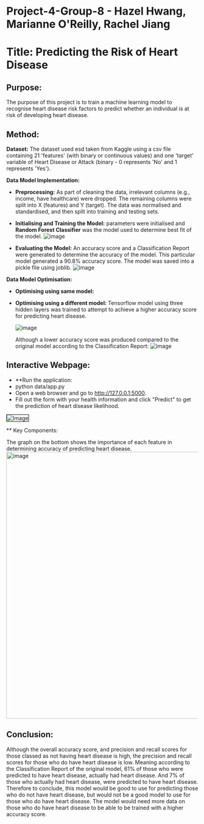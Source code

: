 # Project-4-Group-8 - Hazel Hwang, Marianne O'Reilly, Rachel Jiang
# Title: Predicting the Risk of Heart Disease

## Purpose:
The purpose of this project is to train a machine learning model to recognise heart disease risk factors to predict whether an individual is at risk of developing heart disease. 

## Method:
**Dataset:**
The dataset used esd taken from Kaggle using a csv file containing 21 'features' (with binary or continuous values) and one 'target' variable of Heart Disease or Attack (binary - 0 represents 'No' and 1 represents 'Yes').

**Data Model Implementation:**
- **Preprocessing:** As part of cleaning the data, irrelevant columns (e.g., income, have healthcare) were dropped. The remaining columns were split into X (features) and Y (target). The data was normalised and standardised, and then split into training and testing sets.
- **Initialising and Training the Model:** parameters were initialised and **Random Forest Classifier** was the model used to determine best fit of the model.
  ![image](https://github.com/marianneo812/project_4_group_8/assets/151903302/fe94b600-8396-48c8-b138-fca49bd86963)

- **Evaluating the Model:** An accuracy score and a Classification Report were generated to determine the accuracy of the model. This particular model generated a 90.8% accuracy score. The model was saved into a pickle file using joblib.
  ![image](https://github.com/marianneo812/project_4_group_8/assets/151903302/7336aaed-7b10-42fe-8daf-055ac026486e)


**Data Model Optimisation:**
- **Optimising using same model:**
- **Optimising using a different model:** Tensorflow model using three hidden layers was trained to attempt to achieve a higher accuracy score for predicting heart disease.
  
  ![image](https://github.com/marianneo812/project_4_group_8/assets/151903302/e958587d-5afa-41a9-97f5-e045c55a7203)
  
  Although a lower accuracy score was produced compared to the original model according to the Classification Report:
  ![image](https://github.com/marianneo812/project_4_group_8/assets/151903302/75d17e4c-9187-4ee5-9790-318faec82d7a)

## Interactive Webpage:
- **Run the application:
- python data/app.py
- Open a web browser and go to http://127.0.0.1:5000.
- Fill out the form with your health information and click "Predict" to get the prediction of heart disease likelihood.
<img src="https://github.com/marianneo812/project_4_group_8/assets/151903302/5ea2cd3a-edcd-41c3-8525-26761cbbdd63" alt="Image" style="border: 1px solid black;">

** Key Components:


The graph on the bottom shows the importance of each feature in determining accuracy of predicting heart disease. 
<img width="700" alt="image" src="https://github.com/marianneo812/project_4_group_8/assets/151903302/b13f6d10-e2a9-4353-a8c9-237d45ae876e">

## Conclusion:
Although the overall accuracy score, and precision and recall scores for those classed as not having heart disease is high, the precision and recall scores for those who do have heart disease is low. Meaning according to the Classification Report of the original model, 61% of those who were predicted to have heart disease, actually had heart disease. And 7% of those who actually had heart disease, were predicted to have heart disease. Therefore to conclude, this model would be good to use for predicting those who do not have heart disease, but would not be a good model to use for those who do have heart disease. The model would need more data on those who do have heart disease to be able to be trained with a higher accuracy score.
